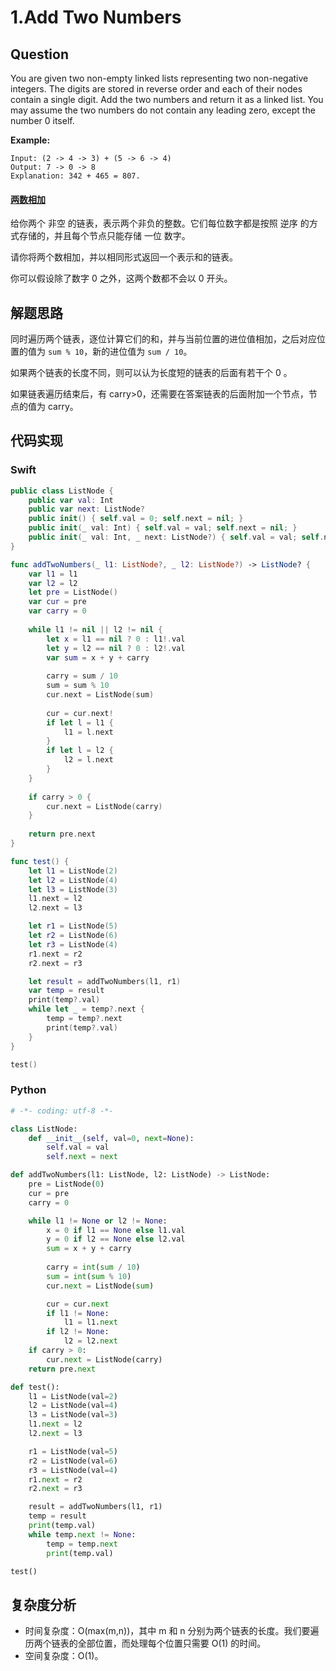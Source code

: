 # 1.Add Two Numbers
## Question

You are given two non-empty linked lists representing two non-negative integers. The digits are stored in reverse order and each of their nodes contain a single digit. Add the two numbers and return it as a linked list.
You may assume the two numbers do not contain any leading zero, except the number 0 itself. 

**Example:**

```
Input: (2 -> 4 -> 3) + (5 -> 6 -> 4)
Output: 7 -> 0 -> 8
Explanation: 342 + 465 = 807.
```

#### [两数相加](https://leetcode-cn.com/problems/add-two-numbers/)

给你两个 非空 的链表，表示两个非负的整数。它们每位数字都是按照 逆序 的方式存储的，并且每个节点只能存储 一位 数字。

请你将两个数相加，并以相同形式返回一个表示和的链表。

你可以假设除了数字 0 之外，这两个数都不会以 0 开头。

## 解题思路

同时遍历两个链表，逐位计算它们的和，并与当前位置的进位值相加，之后对应位置的值为 `sum % 10`，新的进位值为 `sum / 10`。

如果两个链表的长度不同，则可以认为长度短的链表的后面有若干个 0 。

如果链表遍历结束后，有 carry>0，还需要在答案链表的后面附加一个节点，节点的值为 carry。

## 代码实现

### Swift

```swift
public class ListNode {
    public var val: Int
    public var next: ListNode?
    public init() { self.val = 0; self.next = nil; }
    public init(_ val: Int) { self.val = val; self.next = nil; }
    public init(_ val: Int, _ next: ListNode?) { self.val = val; self.next = next; }
}

func addTwoNumbers(_ l1: ListNode?, _ l2: ListNode?) -> ListNode? {
    var l1 = l1
    var l2 = l2
    let pre = ListNode()
    var cur = pre
    var carry = 0
    
    while l1 != nil || l2 != nil {
        let x = l1 == nil ? 0 : l1!.val
        let y = l2 == nil ? 0 : l2!.val
        var sum = x + y + carry
        
        carry = sum / 10
        sum = sum % 10
        cur.next = ListNode(sum)
        
        cur = cur.next!
        if let l = l1 {
            l1 = l.next
        }
        if let l = l2 {
            l2 = l.next
        }
    }
    
    if carry > 0 {
        cur.next = ListNode(carry)
    }
    
    return pre.next
}

func test() {
    let l1 = ListNode(2)
    let l2 = ListNode(4)
    let l3 = ListNode(3)
    l1.next = l2
    l2.next = l3

    let r1 = ListNode(5)
    let r2 = ListNode(6)
    let r3 = ListNode(4)
    r1.next = r2
    r2.next = r3

    let result = addTwoNumbers(l1, r1)
    var temp = result
    print(temp?.val)
    while let _ = temp?.next {
        temp = temp?.next
        print(temp?.val)
    }
}

test()
```

### Python

```python
# -*- coding: utf-8 -*-

class ListNode:
    def __init__(self, val=0, next=None):
        self.val = val
        self.next = next

def addTwoNumbers(l1: ListNode, l2: ListNode) -> ListNode:
    pre = ListNode(0)
    cur = pre
    carry = 0

    while l1 != None or l2 != None:
        x = 0 if l1 == None else l1.val
        y = 0 if l2 == None else l2.val
        sum = x + y + carry
        
        carry = int(sum / 10)
        sum = int(sum % 10)
        cur.next = ListNode(sum)

        cur = cur.next
        if l1 != None:
            l1 = l1.next
        if l2 != None:
            l2 = l2.next
    if carry > 0:
        cur.next = ListNode(carry)
    return pre.next

def test():
    l1 = ListNode(val=2)
    l2 = ListNode(val=4)
    l3 = ListNode(val=3)
    l1.next = l2
    l2.next = l3

    r1 = ListNode(val=5)
    r2 = ListNode(val=6)
    r3 = ListNode(val=4)
    r1.next = r2
    r2.next = r3

    result = addTwoNumbers(l1, r1)
    temp = result
    print(temp.val)
    while temp.next != None:
        temp = temp.next
        print(temp.val)

test()
```

## 复杂度分析

- 时间复杂度：O(max(m,n))，其中 m 和 n 分别为两个链表的长度。我们要遍历两个链表的全部位置，而处理每个位置只需要 O(1) 的时间。
- 空间复杂度：O(1)。
